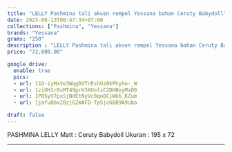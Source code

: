 ```yaml
---
title: "LELLY Pashmina tali aksen rempel Yessana bahan Ceruty Babydoll"
date: 2023-06-13T00:47:34+07:00
collections: ["Pashmina", "Yessana"]
brands: "Yessana"
grams: "250"
description : "LELLY Pashmina tali aksen rempel Yessana bahan Ceruty Babydoll"
price: "72,000.00"

google_drive:
  enable: true
  pics:
  - url: 11O-iyMxVe3WqgDVTrEshUz0kPhyho-_W
  - url: 1ziUH1r0xMT49prH3XUofzC2DHNoyMsD0
  - url: 1P8SyV7pxSjNdEtNyVc8qoOCjWk6_KZum
  - url: 1jafu8bx28zjGZmAFO-Tp5jc66B9A9uba

draft: false
---
```


PASHMINA LELLY 
Matt : Ceruty Babydoll
Ukuran : 195 x 72

-----------   
 
